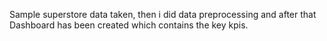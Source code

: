 Sample superstore data taken, then i did data preprocessing and after that Dashboard has been created which contains the key kpis.
